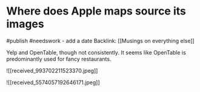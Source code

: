# Where does Apple maps source its images
#publish 
#needswork - add a date
Backlink: [[Musings on everything else]]

Yelp and OpenTable, though not consistently. It seems like OpenTable is predominantly used for fancy restaurants.

![[received_993702211523370.jpeg]]

![[received_5574057192646171.jpeg]]